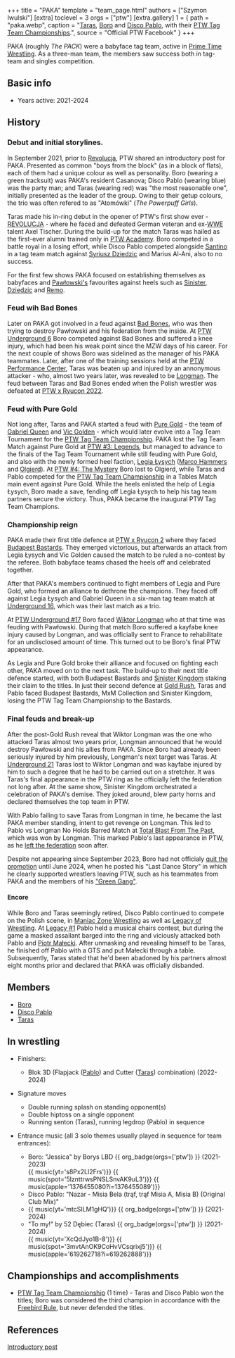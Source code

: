 +++
title = "PAKA"
template = "team_page.html"
authors = ["Szymon Iwulski"]
[extra]
toclevel = 3
orgs = ["ptw"]
[extra.gallery]
1 = { path = "paka.webp", caption = "[Taras](@/w/taras.md), [Boro](@/w/boro.md) and [Disco Pablo](@/w/disco-pablo.md), with their [PTW Tag Team Championships](@/c/ptw-tag-team-championship.md).", source = "Official PTW Facebook" }
+++

PAKA (roughly _The PACK_) were a babyface tag team, active in [Prime Time Wrestling](@/o/ptw.md). As a three-man team, the members saw success both in tag-team and singles competition.

## Basic info

* Years active: 2021-2024

## History

### Debut and initial storylines.

In September 2021, prior to [Revolucja](@/e/ptw/2021-10-09-ptw-1-revolucja.md), PTW shared an introductory post for PAKA. Presented as common "boys from the block" (as in a block of flats), each of them had a unique colour as well as personality. Boro (wearing a green tracksuit) was PAKA's resident Casanova; Disco Pablo (wearing blue) was the party man; and Taras (wearing red) was "the most reasonable one", initially presented as the leader of the group. Owing to their getup colours, the trio was often refered to as "Atomówki" (_The Powerpuff Girls_).

Taras made his in-ring debut in the opener of PTW's first show ever - [REVOLUCJA](@/e/ptw/2021-10-09-ptw-1-revolucja.md) - where he faced and defeated German veteran and ex-[WWE](@/o/wwe.md) talent Axel Tischer. During the build-up for the match Taras was hailed as the first-ever alumni trained only in [PTW Academy](@/o/ptw-academy.md). Boro competed in a battle royal in a losing effort, while Disco Pablo competed alongside [Santino](@/w/santino.md) in a tag team match against [Syriusz Dziedzic](@/w/dziedzic.md) and Marius Al-Ani, also to no success.

For the first few shows PAKA focused on establishing themselves as babyfaces and [Pawłowski's](@/w/pan-pawlowski.md) favourites against heels such as [Sinister](@/w/sinister.md), [Dziedzic](@/w/dziedzic.md) and [Remo](@/w/remo.md).

### Feud wih Bad Bones

Later on PAKA got involved in a feud against [Bad Bones](bad-bones.md), who was then trying to destroy Pawłowski and his federation from the inside. At [PTW Underground 6](@/e/ptw/2022-06-26-ptw-underground-6.md) Boro competed against Bad Bones and suffered a knee injury, which had been his weak point since the MZW days of his career. For the next couple of shows Boro was sidelined as the manager of his PAKA teammates. Later, after one of the training sessions held at the [PTW Performance Center](@/v/ptw-targowa.md), Taras was beaten up and injured by an annonymous attacker - who, almost two years later, was revealed to be [Longman](@/w/wiktor-longman.md). The feud between Taras and Bad Bones ended when the Polish wrestler was defeated at [PTW x Ryucon 2022](@/e/ptw/2022-07-31-ptw-x-ryucon.md).

### Feud with Pure Gold

Not long after, Taras and PAKA started a feud with [Pure Gold](@/tt/pure-gold.md) - the team of [Gabriel Queen](@/w/gabriel-queen.md) and [Vic Golden](@/w/vic-golden.md) - which would later evolve into a Tag Team Tournament for the [PTW Tag Team Championship](@/c/ptw-tag-team-championship.md). PAKA lost the Tag Team Match against Pure Gold at [PTW #3: Legends](@/e/ptw/2022-11-26-ptw-3-legends.md), but managed to advance to the finals of the Tag Team Tournament while still feuding with Pure Gold, and also with the newly formed heel faction, [Legia Łysych](@/tt/legia-lysych.md) ([Marco Hammers](@/w/marco-hammers.md) and [Olgierd](@/w/olgierd.md)). At [PTW #4: The Mystery](@/e/ptw/2023-06-25-ptw-4-mystery.md) Boro lost to Olgierd, while Taras and Pablo competed for the [PTW Tag Team Championship](@/c/ptw-tag-team-championship.md) in a Tables Match main event against Pure Gold. While the heels enlisted the help of Legia Łysych, Boro made a save, fending off Legia Łysych to help his tag team partners secure the victory. Thus, PAKA became the inaugural PTW Tag Team Champions.

### Championship reign

PAKA made their first title defence at [PTW x Ryucon 2](@/e/ptw/2023-07-16-ptw-x-ryucon.md) where they faced [Budapest Bastards](@/tt/budapest-bastards.md). They emerged victorious, but afterwards an attack from Legia Łysych and Vic Golden caused the match to be ruled a no-contest by the referee. Both babyface teams chased the heels off and celebrated together.

After that PAKA's members continued to fight members of Legia and Pure Gold, who formed an alliance to dethrone the champions.
They faced off against Legia Łysych and Gabriel Queen in a six-man tag team match at [Underground 16](@/e/ptw/2023-07-30-ptw-underground-16.md), which was their last match as a trio.

At [PTW Underground #17](@/e/ptw/2023-09-03-ptw-underground-17.md) Boro faced [Wiktor Longman](@/w/wiktor-longman.md) who at that time was feuding with Pawłowski. During that match Boro suffered a kayfabe knee injury caused by Longman, and was officially sent to France to rehabilitate for an undisclosed amount of time. This turned out to be Boro's final PTW appearance.

As Legia and Pure Gold broke their alliance and focused on fighting each other, PAKA moved on to the next task. The build-up to their next title defence started, with both Budapest Bastards and [Sinister Kingdom](@/tt/sinister-kingdom.md) staking their claim to the titles.
In just their second defence at [Gold Rush](@/e/ptw/2024-02-03-ptw-5-gold-rush.md), Taras and Pablo faced Budapest Bastards, MxM Collection and Sinister Kingdom, losing the PTW Tag Team Championship to the Bastards.

### Final feuds and break-up

After the post-Gold Rush reveal that Wiktor Longman was the one who attacked Taras almost two years prior, Longman announced that he would destroy Pawłowski and his allies from PAKA. Since Boro had already been seriously injured by him previously, Longman's next target was Taras.
At [Underground 21](@/e/ptw/2024-04-13-ptw-underground-21.md) Taras lost to Wiktor Longman and was kayfabe injured by him to such a degree that he had to be carried out on a stretcher. It was Taras's final appearance in the PTW ring as he officially left the federation not long after.
At the same show, Sinister Kingdom orchestrated a celebration of PAKA's demise. They joked around, blew party horns and declared themselves the top team in PTW.

With Pablo failing to save Taras from Longman in time, he became the last PAKA member standing, intent to get revenge on Longman. This led to Pablo vs Longman No Holds Barred Match at [Total Blast From The Past](@/e/ptw/2024-05-11-ptw-6.md), which was won by Longman. This marked Pablo's last appearance in PTW, as he [left the federation](@/a/ptw-exits.md) soon after.

Despite not appearing since September 2023, Boro had not officialy [quit the promotion](@/a/ptw-exits.md) until June 2024, when he posted his "Last Dance Story" in which he clearly supported wrestlers leaving PTW, such as his teammates from PAKA and the members of his ["Green Gang"](@/tt/zieloni.md).

#### Encore

While Boro and Taras seemingly retired, Disco Pablo continued to compete on the Polish scene, in [Maniac Zone Wrestling](@/o/mzw.md) as well as [Legacy of Wrestling](@/o/low.md). At [Legacy #1](@/e/low/2024-12-01-low-1.md) Pablo held a musical chairs contest, but during the game a masked assailant barged into the ring and viciously attacked both Pablo and [Piotr Małecki](@/w/piotr-malecki.md). After unmasking and revealing himself to be Taras, he finished off Pablo with a GTS and put Małecki through a table. Subsequently, Taras stated that he'd been abadoned by his partners almost eight months prior and declared that PAKA was officially disbanded.

## Members

* [Boro](@/w/boro.md)
* [Disco Pablo](@/w/disco-pablo.md)
* [Taras](@/w/taras.md)

## In wrestling

* Finishers:
  - Blok 3D  (Flapjack ([Pablo](@/w/disco-pablo.md)) and Cutter ([Taras](@/w/taras.md)) combination) (2022-2024)
    
* Signature moves
  - Double running splash on standing opponent(s)
  - Double hiptoss on a single opponent
  - Running senton (Taras), running legdrop (Pablo) in sequence

* Entrance music (all 3 solo themes usually played in sequence for team entrances):
  - Boro: "Jessica" by Borys LBD 
 {{ org_badge(orgs=['ptw']) }} (2021-2023) <br>
 {{ music(yt='s8Px2LI2Frs')}}
 {{ music(spot='5lznttrwsPNSLSnvAK9uL3')}}
 {{ music(apple='1376455080?i=1376455089')}}
  - Disco Pablo: "Nazar - Misia Bela (trąf, trąf Misia A, Misia B) (Original Club Mix)"
  - {{ music(yt='mtcSILM1gHQ')}}
 {{ org_badge(orgs=['ptw']) }} (2021-2024) <br>
  - "To my!" by 52 Dębiec (Taras)
 {{ org_badge(orgs=['ptw']) }} (2021-2024) <br>
 {{ music(yt='XcQdJyo1B-8')}}
 {{ music(spot='3mvtAnOK9CoHvVCsqrixj5')}}
 {{ music(apple='619262718?i=619262888')}}

## Championships and accomplishments

* [PTW Tag Team Championship](@/c/ptw-tag-team-championship.md) (1 time) - Taras and Disco Pablo won the titles; Boro was considered the third champion in accordance with the [Freebird Rule][freebird-rule], but never defended the titles.

## References

[Introductory post](https://www.facebook.com/PrimeTimeWrestlingPL/posts/pfbid02KALKsjfGkS12T7Ad6VJvJKw6rTv87UB7JMBAiZrsLZNqjDLt9s3pKZxoksuCgGRnl)

[freebird-rule]: https://prowrestling.fandom.com/wiki/Freebird_Rule
